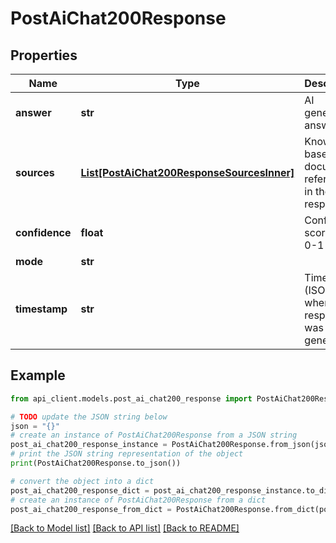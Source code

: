 # PostAiChat200Response


## Properties

Name | Type | Description | Notes
------------ | ------------- | ------------- | -------------
**answer** | **str** | AI generated answer | 
**sources** | [**List[PostAiChat200ResponseSourcesInner]**](PostAiChat200ResponseSourcesInner.md) | Knowledge base documents referenced in the response | 
**confidence** | **float** | Confidence score from 0-1 | 
**mode** | **str** |  | 
**timestamp** | **str** | Timestamp (ISO 8601) when the response was generated | 

## Example

```python
from api_client.models.post_ai_chat200_response import PostAiChat200Response

# TODO update the JSON string below
json = "{}"
# create an instance of PostAiChat200Response from a JSON string
post_ai_chat200_response_instance = PostAiChat200Response.from_json(json)
# print the JSON string representation of the object
print(PostAiChat200Response.to_json())

# convert the object into a dict
post_ai_chat200_response_dict = post_ai_chat200_response_instance.to_dict()
# create an instance of PostAiChat200Response from a dict
post_ai_chat200_response_from_dict = PostAiChat200Response.from_dict(post_ai_chat200_response_dict)
```
[[Back to Model list]](../README.md#documentation-for-models) [[Back to API list]](../README.md#documentation-for-api-endpoints) [[Back to README]](../README.md)


